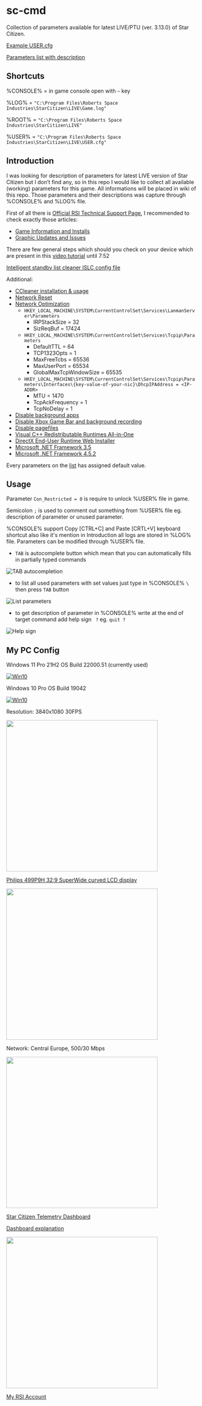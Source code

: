 # sc-cmd
Collection of parameters available for latest LIVE/PTU (ver. 3.13.0) of Star Citizen.

[Example USER.cfg](https://github.com/emilwojcik93/sc-cmd/blob/main/LOWEST_USER.cfg)

[Parameters list with description](https://github.com/emilwojcik93/sc-cmd/blob/main/parameters.txt)

## Shortcuts
%CONSOLE% = in game console open with `~` key

%LOG% = `"C:\Program Files\Roberts Space Industries\StarCitizen\LIVE\Game.log"`

%ROOT% = `"C:\Program Files\Roberts Space Industries\StarCitizen\LIVE"`

%USER% = `"C:\Program Files\Roberts Space Industries\StarCitizen\LIVE\USER.cfg"`

## Introduction
I was looking for description of parameters for latest LIVE version of Star Citizen but I don’t find any, so in this repo I would like to collect all available (working) parameters for this game. All informations will be placed in wiki of this repo. Those parameters and their descriptions was capture through %CONSOLE% and %LOG% file.

First of all there is [Official RSI Technical Support Page](https://support.robertsspaceindustries.com/hc/en-us/categories/202530337-Technical-Support), I recommended to check exactly those articles:
* [Game Information and Installs](https://support.robertsspaceindustries.com/hc/en-us/sections/360000132827-Game-Information-and-Installs)
* [Graphic Updates and Issues](https://support.robertsspaceindustries.com/hc/en-us/sections/360000502253-Graphic-Updates-and-Issues)

There are few general steps which should you check on your device which are present in this [video tutorial](https://youtu.be/xD9irwzIfso) until 7:52

[Intelligent standby list cleaner ISLC config file](https://github.com/emilwojcik93/sc-cmd/blob/main/Intelligent%20standby%20list%20cleaner%20ISLC.exe.Config)

Additional:
* [CCleaner installation & usage](https://youtu.be/6EyCnqtaNss)
* [Network Reset](https://www.digitalcitizen.life/how-reset-all-your-windows-10-network-adapters-just-6-clicks/)
* [Network Optimization](https://youtu.be/xoOLBAmlVhg)
   * `HKEY_LOCAL_MACHINE\SYSTEM\CurrentControlSet\Services\LanmanServer\Parameters`
      * IRPStackSize = 32
      * SizReqBuf = 17424
   * `HKEY_LOCAL_MACHINE\SYSTEM\CurrentControlSet\Services\Tcpip\Parameters`
      * DefaultTTL = 64
      * TCP1323Opts = 1
      * MaxFreeTcbs = 65536
      * MaxUserPort = 65534
      * GlobalMaxTcpWindowSize = 65535
   * `HKEY_LOCAL_MACHINE\SYSTEM\CurrentControlSet\Services\Tcpip\Parameters\Interfaces\{key-value-of-your-nic}\DhcpIPAddress = <IP-ADDR>`
      * MTU = 1470
      * TcpAckFrequency = 1
      * TcpNoDelay = 1
* [Disable background apps](https://www.windowscentral.com/how-prevent-apps-running-background-windows-10)
* [Disable Xbox Game Bar and background recording](https://www.windowscentral.com/how-disable-and-remove-game-bar-windows-10-creators-update)
* [Disable pagefiles](https://tunecomp.net/win10-page-file-disable/)
* [Visual C++ Redistributable Runtimes All-in-One](https://www.techpowerup.com/download/visual-c-redistributable-runtime-package-all-in-one/)
* [DirectX End-User Runtime Web Installer](https://www.microsoft.com/en-us/download/details.aspx?id=35)
* [Microsoft .NET Framework 3.5](https://www.microsoft.com/en-us/download/details.aspx?id=21)
* [Microsoft .NET Framework 4.5.2](https://www.microsoft.com/en-us/download/details.aspx?id=42642)

Every parameters on the [list](https://github.com/emilwojcik93/sc-cmd/wiki/Parameters-list) has assigned default value.

## Usage
Parameter `Con_Restricted = 0` is require to unlock %USER% file in game.

Semicolon `;` is used to comment out something from %USER% file eg. description of parameter or unused parameter.

%CONSOLE% support Copy [CTRL+C] and Paste [CRTL+V] keyboard shortcut also like it's mention in Introduction all logs are stored in %LOG% file. Parameters can be modified through %USER% file.

   - `TAB` is autocomplete button which mean that you can automatically fills in partially typed commands

   ![TAB autocompletion](https://github.com/emilwojcik93/sc-cmd/blob/main/TAB_autocompletion.gif)

   - to list all used parameters with set values just type in %CONSOLE% `\` then press `TAB` button

   ![List parameters](https://github.com/emilwojcik93/sc-cmd/blob/main/list_parameters.gif)

   - to get description of parameter in %CONSOLE% write at the end of target command add help sign ` ?` eg. `quit ?`

   ![Help sign](https://github.com/emilwojcik93/sc-cmd/blob/main/help_example.gif)
   
## My PC Config
Windows 11 Pro 21H2 OS Build 22000.51 (currently used)

[![Win10](https://www.passmark.com/baselines/V10/images/142372614763.png)](https://www.passmark.com/baselines/V10/display.php?id=142372614763)

Windows 10 Pro OS Build 19042

[![Win10](https://www.passmark.com/baselines/V10/images/139690006860.png)](https://www.passmark.com/baselines/V10/display.php?id=139690006860)

Resolution: 3840x1080 30FPS

<a href="https://imgur.com/gallery/W5FZBXL"><img src="https://i.imgur.com/77I4bl5.jpeg"  width="400" /></a>

[Philips 499P9H 32:9 SuperWide curved LCD display](https://www.usa.philips.com/c-p/499P9H_27/brilliance-329-superwide-curved-lcd-display)

<a href="https://imgur.com/gallery/zkA81Vk"><img src="https://i.imgur.com/DRXwldF.jpg"  width="400" /></a>

Network: Central Europe, 500/30 Mbps

<a href="https://www.speedtest.net/result/11281207985"><img src="https://www.speedtest.net/result/11281207985.png" width="400" /></a>

[Star Citizen Telemetry Dashboard](https://robertsspaceindustries.com/telemetry)

[Dashboard explanation](https://support.robertsspaceindustries.com/hc/en-us/articles/360011767373-Star-Citizen-Telemetry-Dashboard)

<a href="https://imgur.com/gallery/1DGVPpC"><img src="https://i.imgur.com/8whaG2M.png"  width="400" /></a>

[My RSI Account](https://robertsspaceindustries.com/citizens/emilwojcik93)
